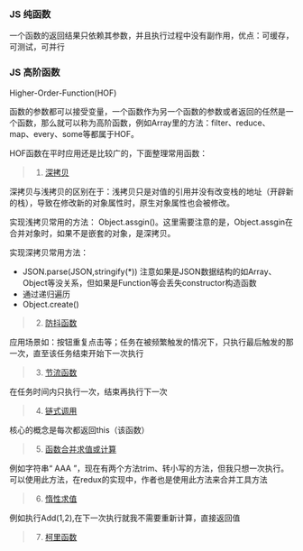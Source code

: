 <!--
 * @Author: your name
 * @Date: 2021-02-24 19:37:57
 * @LastEditTime: 2021-03-17 19:06:43
 * @LastEditors: Please set LastEditors
 * @Description: In User Settings Edit
 * @FilePath: \知识点梳理\JS-PARK\JavaScript\高阶函数\README.md
-->


### JS 纯函数
一个函数的返回结果只依赖其参数，并且执行过程中没有副作用，优点：可缓存，可测试，可并行

### JS 高阶函数
Higher-Order-Function(HOF)

函数的参数都可以接受变量，一个函数作为另一个函数的参数或者返回的任然是一个函数，那么就可以称为高阶函数，例如Array里的方法：filter、reduce、map、every、some等都属于HOF。

HOF函数在平时应用还是比较广的，下面整理常用函数：  

>  1. [深拷贝](./深拷贝.js)

深拷贝与浅拷贝的区别在于：浅拷贝只是对值的引用并没有改变栈的地址（开辟新的栈），导致在修改新的对象属性时，原生对象属性也会被修改。

实现浅拷贝常用的方法： Object.assgin()。这里需要注意的是，Object.assgin在合并对象时，如果不是嵌套的对象，是深拷贝。

实现深拷贝常用方法：
- JSON.parse(JSON,stringify(*)) 注意如果是JSON数据结构的如Array、Object等没关系，但如果是Function等会丢失constructor构造函数
- 通过递归遍历
- Object.create()

>  2. [防抖函数](./debounce.js)

应用场景如：按钮重复点击等；任务在被频繁触发的情况下，只执行最后触发的那一次，直至该任务结束开始下一次执行

>  3. [节流函数](./throttle.js)

在任务时间内只执行一次，结束再执行下一次

>  4. [链式调用](./级联.js)

核心的概念是每次都返回this（该函数）

>  5. [函数合并求值或计算](./comporse.js)

例如字符串“ AAA ”，现在有两个方法trim、转小写的方法，但我只想一次执行。可以使用此方法，在redux的实现中，作者也是使用此方法来合并工具方法

>  6. [惰性求值](./lazy.js)

例如执行Add(1,2),在下一次执行就我不需要重新计算，直接返回值

>  7. [柯里函数](./curry.js)
